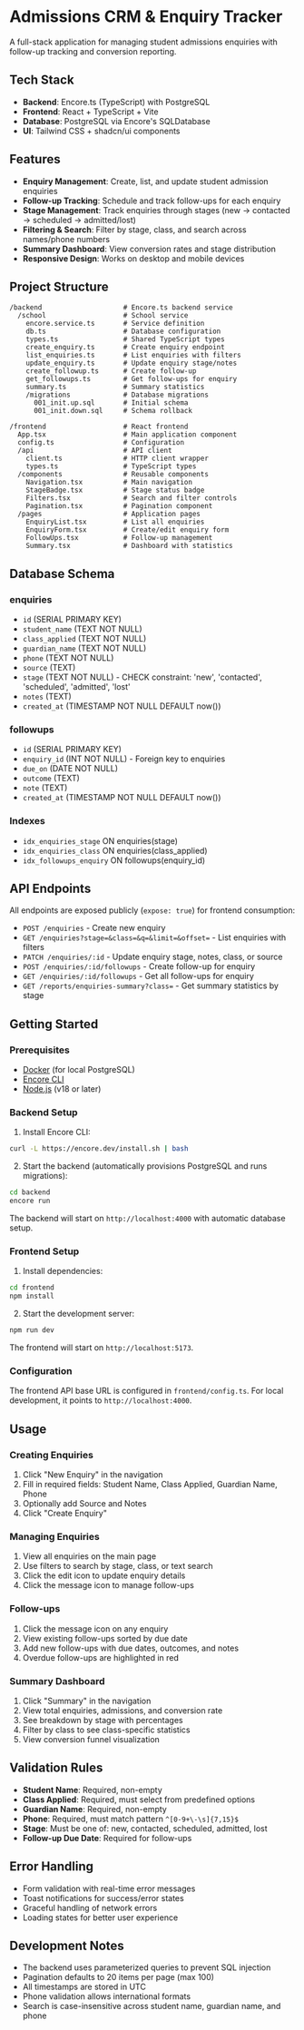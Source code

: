 # Admissions CRM & Enquiry Tracker

A full-stack application for managing student admissions enquiries with follow-up tracking and conversion reporting.

## Tech Stack

- **Backend**: Encore.ts (TypeScript) with PostgreSQL
- **Frontend**: React + TypeScript + Vite
- **Database**: PostgreSQL via Encore's SQLDatabase
- **UI**: Tailwind CSS + shadcn/ui components

## Features

- **Enquiry Management**: Create, list, and update student admission enquiries
- **Follow-up Tracking**: Schedule and track follow-ups for each enquiry
- **Stage Management**: Track enquiries through stages (new → contacted → scheduled → admitted/lost)
- **Filtering & Search**: Filter by stage, class, and search across names/phone numbers
- **Summary Dashboard**: View conversion rates and stage distribution
- **Responsive Design**: Works on desktop and mobile devices

## Project Structure

```
/backend                    # Encore.ts backend service
  /school                   # School service
    encore.service.ts       # Service definition
    db.ts                   # Database configuration
    types.ts                # Shared TypeScript types
    create_enquiry.ts       # Create enquiry endpoint
    list_enquiries.ts       # List enquiries with filters
    update_enquiry.ts       # Update enquiry stage/notes
    create_followup.ts      # Create follow-up
    get_followups.ts        # Get follow-ups for enquiry
    summary.ts              # Summary statistics
    /migrations             # Database migrations
      001_init.up.sql       # Initial schema
      001_init.down.sql     # Schema rollback

/frontend                   # React frontend
  App.tsx                   # Main application component
  config.ts                 # Configuration
  /api                      # API client
    client.ts               # HTTP client wrapper
    types.ts                # TypeScript types
  /components               # Reusable components
    Navigation.tsx          # Main navigation
    StageBadge.tsx          # Stage status badge
    Filters.tsx             # Search and filter controls
    Pagination.tsx          # Pagination component
  /pages                    # Application pages
    EnquiryList.tsx         # List all enquiries
    EnquiryForm.tsx         # Create/edit enquiry form
    FollowUps.tsx           # Follow-up management
    Summary.tsx             # Dashboard with statistics
```

## Database Schema

### enquiries
- `id` (SERIAL PRIMARY KEY)
- `student_name` (TEXT NOT NULL)
- `class_applied` (TEXT NOT NULL)
- `guardian_name` (TEXT NOT NULL)
- `phone` (TEXT NOT NULL)
- `source` (TEXT)
- `stage` (TEXT NOT NULL) - CHECK constraint: 'new', 'contacted', 'scheduled', 'admitted', 'lost'
- `notes` (TEXT)
- `created_at` (TIMESTAMP NOT NULL DEFAULT now())

### followups
- `id` (SERIAL PRIMARY KEY)
- `enquiry_id` (INT NOT NULL) - Foreign key to enquiries
- `due_on` (DATE NOT NULL)
- `outcome` (TEXT)
- `note` (TEXT)
- `created_at` (TIMESTAMP NOT NULL DEFAULT now())

### Indexes
- `idx_enquiries_stage` ON enquiries(stage)
- `idx_enquiries_class` ON enquiries(class_applied)
- `idx_followups_enquiry` ON followups(enquiry_id)

## API Endpoints

All endpoints are exposed publicly (`expose: true`) for frontend consumption:

- `POST /enquiries` - Create new enquiry
- `GET /enquiries?stage=&class=&q=&limit=&offset=` - List enquiries with filters
- `PATCH /enquiries/:id` - Update enquiry stage, notes, class, or source
- `POST /enquiries/:id/followups` - Create follow-up for enquiry
- `GET /enquiries/:id/followups` - Get all follow-ups for enquiry
- `GET /reports/enquiries-summary?class=` - Get summary statistics by stage

## Getting Started

### Prerequisites

- [Docker](https://www.docker.com/) (for local PostgreSQL)
- [Encore CLI](https://encore.dev/docs/install)
- [Node.js](https://nodejs.org/) (v18 or later)

### Backend Setup

1. Install Encore CLI:
```bash
curl -L https://encore.dev/install.sh | bash
```

2. Start the backend (automatically provisions PostgreSQL and runs migrations):
```bash
cd backend
encore run
```

The backend will start on `http://localhost:4000` with automatic database setup.

### Frontend Setup

1. Install dependencies:
```bash
cd frontend
npm install
```

2. Start the development server:
```bash
npm run dev
```

The frontend will start on `http://localhost:5173`.

### Configuration

The frontend API base URL is configured in `frontend/config.ts`. For local development, it points to `http://localhost:4000`.

## Usage

### Creating Enquiries

1. Click "New Enquiry" in the navigation
2. Fill in required fields: Student Name, Class Applied, Guardian Name, Phone
3. Optionally add Source and Notes
4. Click "Create Enquiry"

### Managing Enquiries

1. View all enquiries on the main page
2. Use filters to search by stage, class, or text search
3. Click the edit icon to update enquiry details
4. Click the message icon to manage follow-ups

### Follow-ups

1. Click the message icon on any enquiry
2. View existing follow-ups sorted by due date
3. Add new follow-ups with due dates, outcomes, and notes
4. Overdue follow-ups are highlighted in red

### Summary Dashboard

1. Click "Summary" in the navigation
2. View total enquiries, admissions, and conversion rate
3. See breakdown by stage with percentages
4. Filter by class to see class-specific statistics
5. View conversion funnel visualization

## Validation Rules

- **Student Name**: Required, non-empty
- **Class Applied**: Required, must select from predefined options
- **Guardian Name**: Required, non-empty
- **Phone**: Required, must match pattern `^[0-9+\-\s]{7,15}$`
- **Stage**: Must be one of: new, contacted, scheduled, admitted, lost
- **Follow-up Due Date**: Required for follow-ups

## Error Handling

- Form validation with real-time error messages
- Toast notifications for success/error states
- Graceful handling of network errors
- Loading states for better user experience

## Development Notes

- The backend uses parameterized queries to prevent SQL injection
- Pagination defaults to 20 items per page (max 100)
- All timestamps are stored in UTC
- Phone validation allows international formats
- Search is case-insensitive across student name, guardian name, and phone
